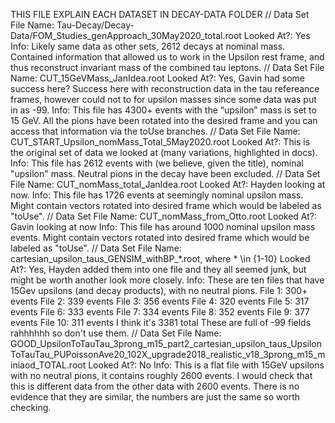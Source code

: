 THIS FILE EXPLAIN EACH DATASET IN DECAY-DATA FOLDER
//
Data Set File Name:
Tau-Decay/Decay-Data/FOM_Studies_genApproach_30May2020_total.root
Looked At?:
Yes
Info:
Likely same data as other sets, 2612 decays at nominal mass. Contained information that allowed us to work in the Upsilon rest frame, and thus reconstruct invariant mass of the combined tau leptons.
//
Data Set File Name:
CUT_15GeVMass_JanIdea.root
Looked At?:
Yes, Gavin had some success here?
Success here with reconstruction data in the tau refereance frames, however could not to for upsilon masses since some data was 
put in as -99.
Info:
This file has 4300+ events with the “upsilon” mass is set to 15 GeV. All the pions have been rotated into the desired frame and you can access that information via the toUse branches.
//
Data Set File Name:
CUT_START_Upsilon_nomMass_Total_5May2020.root
Looked At?:
This is the original set of data we looked at (many variations, highlighted in docs).
Info:
This file has 2612 events with (we believe, given the title), nominal "upsilon" mass. Neutral pions in the decay have been excluded.
//
Data Set File Name:
CUT_nomMass_total_JanIdea.root
Looked At?:
Hayden looking at now.
Info:
This file has 1726 events at seemingly nominal upsilon mass. Might contain vectors rotated into desired frame which would be labeled as "toUse".
//
Data Set File Name:
CUT_nomMass_from_Otto.root
Looked At?:
Gavin looking at now
Info:
This file has around 1000 nominal upsilon mass events. Might contain vectors rotated into desired frame which would be labeled as "toUse".
//
Data Set File Name:
cartesian_upsilon_taus_GENSIM_withBP_*.root, where * \in {1-10}
Looked At?:
Yes, Hayden added them into one file and they all seemed junk, but might be worth another look more closely.
Info:
These are ten files that have 15Gev upsilons (and decay products), with no neutral pions.
File 1: 300+ events
File 2: 339 events
File 3: 356 events
File 4: 320 events
File 5: 317 events
File 6: 333 events
File 7: 334 events
File 8: 352 events
File 9: 377 events
File 10: 311 events
I think it's 3381 total
These are full of -99 fields rahhhhhh so don't use them.
//
Data Set File Name:
GOOD_UpsilonToTauTau_3prong_m15_part2_cartesian_upsilon_taus_UpsilonToTauTau_PUPoissonAve20_102X_upgrade2018_realistic_v18_3prong_m15_miniaod_TOTAL.root
Looked At?:
No
Info:
This is a flat file with 15GeV upsilons with no neutral pions, it contains roughly 2600 events. I would check that this is different data from the other data with 2600 events. There is no evidence that they are similar, the numbers are just the same so worth checking.
